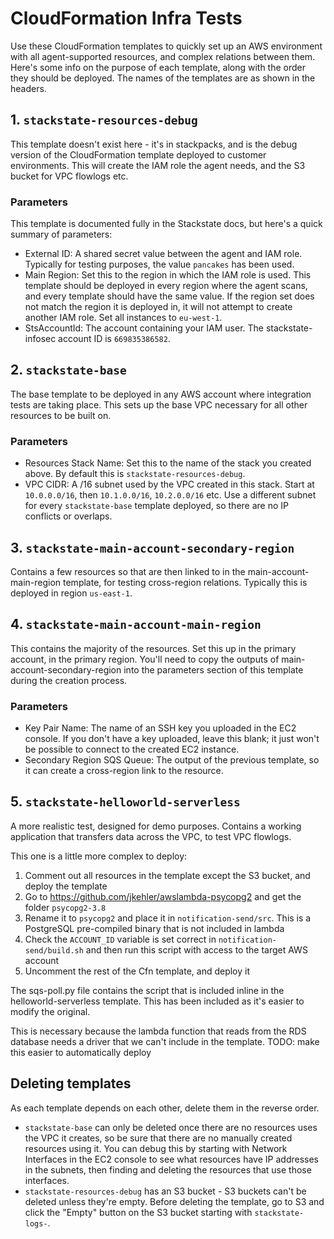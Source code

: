 # CloudFormation Infra Tests

Use these CloudFormation templates to quickly set up an AWS environment with all agent-supported resources, and complex relations between them. Here's some info on the purpose of each template, along with the order they should be deployed. The names of the templates are as shown in the headers.

## 1. `stackstate-resources-debug`

This template doesn't exist here - it's in stackpacks, and is the debug version of the CloudFormation template deployed to customer environments. This will create the IAM role the agent needs, and the S3 bucket for VPC flowlogs etc.

### Parameters

This template is documented fully in the Stackstate docs, but here's a quick summary of parameters:

- External ID: A shared secret value between the agent and IAM role. Typically for testing purposes, the value `pancakes` has been used.
- Main Region: Set this to the region in which the IAM role is used. This template should be deployed in every region where the agent scans, and every template should have the same value. If the region set does not match the region it is deployed in, it will not attempt to create another IAM role. Set all instances to `eu-west-1`.
- StsAccountId: The account containing your IAM user. The stackstate-infosec account ID is `669835386582`.

## 2. `stackstate-base`

The base template to be deployed in any AWS account where integration tests are taking place. This sets up the base VPC necessary for all other resources to be built on.

### Parameters

- Resources Stack Name: Set this to the name of the stack you created above. By default this is `stackstate-resources-debug`.
- VPC CIDR: A /16 subnet used by the VPC created in this stack. Start at `10.0.0.0/16`, then `10.1.0.0/16`, `10.2.0.0/16` etc. Use a different subnet for every `stackstate-base` template deployed, so there are no IP conflicts or overlaps.

## 3. `stackstate-main-account-secondary-region`

Contains a few resources so that are then linked to in the main-account-main-region template, for testing cross-region relations. Typically this is deployed in region `us-east-1`.

## 4. `stackstate-main-account-main-region`

This contains the majority of the resources. Set this up in the primary account, in the primary region. You'll need to copy the outputs of main-account-secondary-region into the parameters section of this template during the creation process.

### Parameters

- Key Pair Name: The name of an SSH key you uploaded in the EC2 console. If you don't have a key uploaded, leave this blank; it just won't be possible to connect to the created EC2 instance.
- Secondary Region SQS Queue: The output of the previous template, so it can create a cross-region link to the resource.

## 5. `stackstate-helloworld-serverless`

A more realistic test, designed for demo purposes. Contains a working application that transfers data across the VPC, to test VPC flowlogs.

This one is a little more complex to deploy:

1. Comment out all resources in the template except the S3 bucket, and deploy the template
2. Go to https://github.com/jkehler/awslambda-psycopg2 and get the folder `psycopg2-3.8`
3. Rename it to `psycopg2` and place it in `notification-send/src`. This is a PostgreSQL pre-compiled binary that is not included in lambda
4. Check the `ACCOUNT_ID` variable is set correct in `notification-send/build.sh` and then run this script with access to the target AWS account
5. Uncomment the rest of the Cfn template, and deploy it

The sqs-poll.py file contains the script that is included inline in the helloworld-serverless template. This has been included as it's easier to modify the original.

This is necessary because the lambda function that reads from the RDS database needs a driver that we can't include in the template. TODO: make this easier to automatically deploy

## Deleting templates

As each template depends on each other, delete them in the reverse order.

- `stackstate-base` can only be deleted once there are no resources uses the VPC it creates, so be sure that there are no manually created resources using it. You can debug this by starting with Network Interfaces in the EC2 console to see what resources have IP addresses in the subnets, then finding and deleting the resources that use those interfaces.
- `stackstate-resources-debug` has an S3 bucket - S3 buckets can't be deleted unless they're empty. Before deleting the template, go to S3 and click the "Empty" button on the S3 bucket starting with `stackstate-logs-`.
